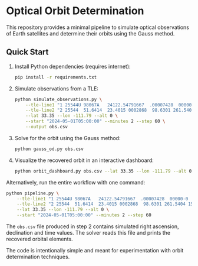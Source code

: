 # Optical Orbit Determination

This repository provides a minimal pipeline to simulate optical observations of Earth satellites and determine their orbits using the Gauss method.

## Quick Start

1. Install Python dependencies (requires internet):
   ```bash
   pip install -r requirements.txt
   ```

2. Simulate observations from a TLE:
   ```bash
   python simulate_observations.py \
       --tle-line1 "1 25544U 98067A   24122.54791667  .00007428  00000-0  14123-3 0  9991" \
       --tle-line2 "2 25544  51.6414  23.4015 0002868  98.6301 261.5404 15.49816239396964" \
       --lat 33.35 --lon -111.79 --alt 0 \
       --start "2024-05-01T05:00:00" --minutes 2 --step 60 \
       --output obs.csv
   ```

3. Solve for the orbit using the Gauss method:
   ```bash
   python gauss_od.py obs.csv
   ```

4. Visualize the recovered orbit in an interactive dashboard:
   ```bash
   python orbit_dashboard.py obs.csv --lat 33.35 --lon -111.79 --alt 0
   ```

Alternatively, run the entire workflow with one command:
   ```bash
   python pipeline.py \
       --tle-line1 "1 25544U 98067A   24122.54791667  .00007428  00000-0  14123-3 0  9991" \
       --tle-line2 "2 25544  51.6414  23.4015 0002868  98.6301 261.5404 15.49816239396964" \
       --lat 33.35 --lon -111.79 --alt 0 \
       --start "2024-05-01T05:00:00" --minutes 2 --step 60
   ```

The `obs.csv` file produced in step 2 contains simulated right ascension, declination and time values. The solver reads this file and prints the recovered orbital elements.

The code is intentionally simple and meant for experimentation with orbit determination techniques.
